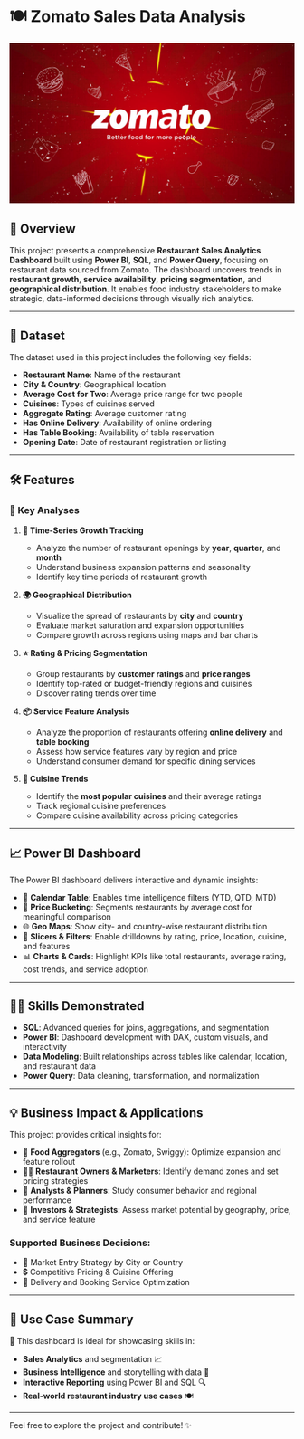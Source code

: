 
# 🍽️ Zomato Sales Data Analysis

![zomato_logo](https://github.com/saicharannetha/zomato-data-analysis/blob/main/zomato.jpg)



## 🚀 Overview

This project presents a comprehensive **Restaurant Sales Analytics Dashboard** built using **Power BI**, **SQL**, and **Power Query**, focusing on restaurant data sourced from Zomato. The dashboard uncovers trends in **restaurant growth**, **service availability**, **pricing segmentation**, and **geographical distribution**. It enables food industry stakeholders to make strategic, data-informed decisions through visually rich analytics.

---

## 📅 Dataset

The dataset used in this project includes the following key fields:

- **Restaurant Name**: Name of the restaurant
- **City & Country**: Geographical location
- **Average Cost for Two**: Average price range for two people
- **Cuisines**: Types of cuisines served
- **Aggregate Rating**: Average customer rating
- **Has Online Delivery**: Availability of online ordering
- **Has Table Booking**: Availability of table reservation
- **Opening Date**: Date of restaurant registration or listing

---

## 🛠 Features

### 🧠 Key Analyses

1. **📆 Time-Series Growth Tracking**
   - Analyze the number of restaurant openings by **year**, **quarter**, and **month**
   - Understand business expansion patterns and seasonality
   - Identify key time periods of restaurant growth

2. **🌍 Geographical Distribution**
   - Visualize the spread of restaurants by **city** and **country**
   - Evaluate market saturation and expansion opportunities
   - Compare growth across regions using maps and bar charts

3. **⭐ Rating & Pricing Segmentation**
   - Group restaurants by **customer ratings** and **price ranges**
   - Identify top-rated or budget-friendly regions and cuisines
   - Discover rating trends over time

4. **📦 Service Feature Analysis**
   - Analyze the proportion of restaurants offering **online delivery** and **table booking**
   - Assess how service features vary by region and price
   - Understand consumer demand for specific dining services

5. **🍱 Cuisine Trends**
   - Identify the **most popular cuisines** and their average ratings
   - Track regional cuisine preferences
   - Compare cuisine availability across pricing categories

---

## 📈 Power BI Dashboard

The Power BI dashboard delivers interactive and dynamic insights:

- 📅 **Calendar Table**: Enables time intelligence filters (YTD, QTD, MTD)
- 💸 **Price Bucketing**: Segments restaurants by average cost for meaningful comparison
- 🌐 **Geo Maps**: Show city- and country-wise restaurant distribution
- 🔄 **Slicers & Filters**: Enable drilldowns by rating, price, location, cuisine, and features
- 📊 **Charts & Cards**: Highlight KPIs like total restaurants, average rating, cost trends, and service adoption

---

## 🧑‍💻 Skills Demonstrated

- **SQL**: Advanced queries for joins, aggregations, and segmentation
- **Power BI**: Dashboard development with DAX, custom visuals, and interactivity
- **Data Modeling**: Built relationships across tables like calendar, location, and restaurant data
- **Power Query**: Data cleaning, transformation, and normalization

---

## 💡 Business Impact & Applications

This project provides critical insights for:

- 🛵 **Food Aggregators** (e.g., Zomato, Swiggy): Optimize expansion and feature rollout
- 👨‍🍳 **Restaurant Owners & Marketers**: Identify demand zones and set pricing strategies
- 🧠 **Analysts & Planners**: Study consumer behavior and regional performance
- 💼 **Investors & Strategists**: Assess market potential by geography, price, and service feature

### Supported Business Decisions:

- 📍 Market Entry Strategy by City or Country
- 💲 Competitive Pricing & Cuisine Offering
- 🛒 Delivery and Booking Service Optimization

---

## 📎 Use Case Summary

📌 This dashboard is ideal for showcasing skills in:

- **Sales Analytics** and segmentation 📈  
- **Business Intelligence** and storytelling with data 💬  
- **Interactive Reporting** using Power BI and SQL 🔍  
- **Real-world restaurant industry use cases** 🍽️

---

Feel free to explore the project and contribute! ✨
